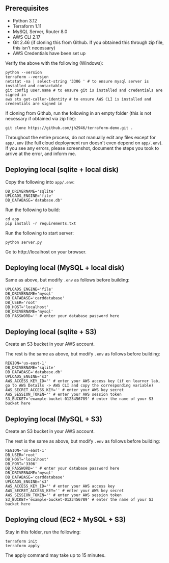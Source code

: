 ## Prerequisites

- Python 3.12
- Terraform 1.11
- MySQL Server, Router 8.0
- AWS CLI 2.17
- Git 2.46 (if cloning this from Github. If you obtained this through zip file, this isn't necessary)
- AWS Credentials have been set up

Verify the above with the following (Windows):

```
python --version
terraform --version
netstat -na | select-string '3306 ' # to ensure mysql server is installed and contactable
git config user.name # to ensure git is installed and credentials are signed in
aws sts get-caller-identity # to ensure AWS CLI is installed and credentials are signed in
```

If cloning from Github, run the following in an empty folder (this is not necessary if obtained via zip file):

```
git clone https://github.com/jh2946/terraform-demo.git .
```

Throughout the entire process, do not manually edit any files except for `app/.env` (the full cloud deployment run doesn't even depend on `app/.env`). If you see any errors, please screenshot, document the steps you took to arrive at the error, and inform me.

## Deploying local (sqlite + local disk)

Copy the following into `app/.env`:

```
DB_DRIVERNAME='sqlite'
UPLOADS_ENGINE='file'
DB_DATABASE='database.db'
```

Run the following to build:

```
cd app
pip install -r requirements.txt
```

Run the following to start server:

```
python server.py
```

Go to http://localhost on your browser.

## Deploying local (MySQL + local disk)

Same as above, but modify `.env` as follows before building:

```
UPLOADS_ENGINE='file'
DB_DRIVERNAME='mysql'
DB_DATABASE='carddatabase'
DB_USER='root'
DB_HOST='localhost'
DB_DRIVERNAME='mysql'
DB_PASSWORD='' # enter your database password here
```

## Deploying local (sqlite + S3)

Create an S3 bucket in your AWS account.

The rest is the same as above, but modify `.env` as follows before building:

```
REGION='us-east-1'
DB_DRIVERNAME='sqlite'
DB_DATABASE='database.db'
UPLOADS_ENGINE='s3'
AWS_ACCESS_KEY_ID='' # enter your AWS access key (if on learner lab, go to AWS Details -> AWS CLI and copy the corresponding variable)
AWS_SECRET_ACCESS_KEY='' # enter your AWS key secret
AWS_SESSION_TOKEN='' # enter your AWS session token
S3_BUCKET='example-bucket-0123456789' # enter the name of your S3 bucket here
```

## Deploying local (MySQL + S3)

Create an S3 bucket in your AWS account.

The rest is the same as above, but modify `.env` as follows before building:

```
REGION='us-east-1'
DB_USER='root'
DB_HOST='localhost'
DB_PORT='3306'
DB_PASSWORD='' # enter your database password here
DB_DRIVERNAME='mysql'
DB_DATABASE='carddatabase'
UPLOADS_ENGINE='s3'
AWS_ACCESS_KEY_ID='' # enter your AWS access key
AWS_SECRET_ACCESS_KEY='' # enter your AWS key secret
AWS_SESSION_TOKEN='' # enter your AWS session token
S3_BUCKET='example-bucket-0123456789' # enter the name of your S3 bucket here
```

## Deploying cloud (EC2 + MySQL + S3)

Stay in this folder, run the following:

```
terraform init
terraform apply
```

The apply command may take up to 15 minutes.
